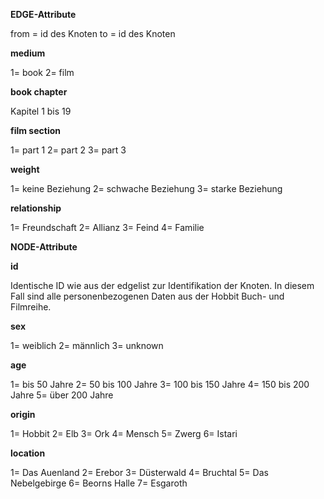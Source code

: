 **EDGE-Attribute**

from = id des Knoten
to = id des Knoten

**medium**

1= book
2= film

**book chapter**

Kapitel 1 bis 19

**film section**

1= part 1
2= part 2
3= part 3

**weight**

1= keine Beziehung
2= schwache Beziehung
3= starke Beziehung 

**relationship**

1= Freundschaft
2= Allianz 
3= Feind
4= Familie



**NODE-Attribute**

**id**

Identische ID wie aus der edgelist zur Identifikation der Knoten. In diesem Fall sind alle personenbezogenen Daten aus der Hobbit Buch- und Filmreihe.

**sex**

1= weiblich
2= männlich
3= unknown

**age**

1= bis 50 Jahre
2= 50 bis 100 Jahre
3= 100 bis 150 Jahre
4= 150 bis 200 Jahre
5= über 200 Jahre

**origin**

1= Hobbit
2= Elb
3= Ork
4= Mensch
5= Zwerg
6= Istari

**location**

1= Das Auenland
2= Erebor
3= Düsterwald
4= Bruchtal
5= Das Nebelgebirge
6= Beorns Halle
7= Esgaroth
